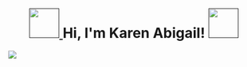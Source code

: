 <h1 align="center">
	<a href="">
		<img src="https://media3.giphy.com/media/v1.Y2lkPTc5MGI3NjExcHZ6d3FidTdkOG16aWd6Y2E2NnJ1b3d1M3Fod2F1cnBhazNxMjFnYyZlcD12MV9pbnRlcm5hbF9naWZfYnlfaWQmY3Q9cw/wmBqpjUmoMtdzWfkw3/giphy.gif" width="60" />
	</a>
 Hi, I'm Karen Abigail!
	<a href="">
		<img src="https://media3.giphy.com/media/v1.Y2lkPTc5MGI3NjExcHZ6d3FidTdkOG16aWd6Y2E2NnJ1b3d1M3Fod2F1cnBhazNxMjFnYyZlcD12MV9pbnRlcm5hbF9naWZfYnlfaWQmY3Q9cw/wmBqpjUmoMtdzWfkw3/giphy.gif" width="60" />
	</a>
</h1>
<a href="">
		<img src="https://cf.shopee.vn/file/5ae3ea2c5e23979e88299d97539114f8"/>
	</a>

